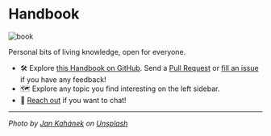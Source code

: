 # Handbook

![book](https://images.unsplash.com/photo-1483546363825-7ebf25fb7513?ixlib=rb-1.2.1&ixid=MnwxMjA3fDB8MHxwaG90by1wYWdlfHx8fGVufDB8fHx8&auto=format&fit=crop&w=1740&q=80)

Personal bits of living knowledge, open for everyone.

- 🛠️ Explore [this Handbook on GitHub](https://github.com/davidgasquez/handbook). Send a [Pull Request](https://github.com/davidgasquez/handbook/pulls) or [fill an issue](https://github.com/davidgasquez/handbook/issues) if you have any feedback!
- 🗺️ Explore any topic you find interesting on the left sidebar.
- 📣 [Reach out](https://davidgasquez.com/) if you want to chat!

---

_Photo by [Jan Kahánek](https://unsplash.com/@honza_kahanek) on [Unsplash](https://unsplash.com)_
